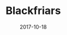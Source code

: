 ---
title: Blackfriars
year: 2017
date: 2017-10-18
categories: Image
image: /images/blog/2017-10-18-09.23.31-1-740x555.jpg
imageLarge: images/blog/2017-10-18-09.23.31-1.jpg
---